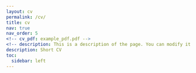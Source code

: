 ```yaml
---
layout: cv
permalink: /cv/
title: cv
nav: true
nav_order: 5
<!-- cv_pdf: example_pdf.pdf -->
<!-- description: This is a description of the page. You can modify it in '_pages/cv.md'. You can also change or remove the top pdf download button. -->
description: Short CV
toc:
  sidebar: left
---
```

